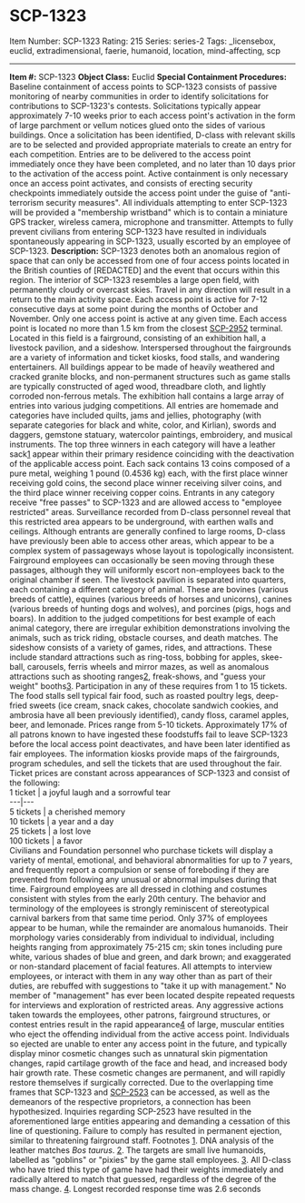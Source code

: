 # SCP-1323
Item Number: SCP-1323
Rating: 215
Series: series-2
Tags: _licensebox, euclid, extradimensional, faerie, humanoid, location, mind-affecting, scp

---

  
**Item #:** SCP-1323 
**Object Class:** Euclid
**Special Containment Procedures:** Baseline containment of access points to SCP-1323 consists of passive monitoring of nearby communities in order to identify solicitations for contributions to SCP-1323's contests. Solicitations typically appear approximately 7-10 weeks prior to each access point's activation in the form of large parchment or vellum notices glued onto the sides of various buildings. Once a solicitation has been identified, D-class with relevant skills are to be selected and provided appropriate materials to create an entry for each competition. Entries are to be delivered to the access point immediately once they have been completed, and no later than 10 days prior to the activation of the access point.
Active containment is only necessary once an access point activates, and consists of erecting security checkpoints immediately outside the access point under the guise of "anti-terrorism security measures". All individuals attempting to enter SCP-1323 will be provided a "membership wristband" which is to contain a miniature GPS tracker, wireless camera, microphone and transmitter. Attempts to fully prevent civilians from entering SCP-1323 have resulted in individuals spontaneously appearing in SCP-1323, usually escorted by an employee of SCP-1323.
**Description:** SCP-1323 denotes both an anomalous region of space that can only be accessed from one of four access points located in the British counties of [REDACTED] and the event that occurs within this region. The interior of SCP-1323 resembles a large open field, with permanently cloudy or overcast skies. Travel in any direction will result in a return to the main activity space. Each access point is active for 7-12 consecutive days at some point during the months of October and November. Only one access point is active at any given time. Each access point is located no more than 1.5 km from the closest [SCP-2952](/scp-2952) terminal.
Located in this field is a fairground, consisting of an exhibition hall, a livestock pavilion, and a sideshow. Interspersed throughout the fairgrounds are a variety of information and ticket kiosks, food stalls, and wandering entertainers. All buildings appear to be made of heavily weathered and cracked granite blocks, and non-permanent structures such as game stalls are typically constructed of aged wood, threadbare cloth, and lightly corroded non-ferrous metals.
The exhibition hall contains a large array of entries into various judging competitions. All entries are homemade and categories have included quilts, jams and jellies, photography (with separate categories for black and white, color, and Kirlian), swords and daggers, gemstone statuary, watercolor paintings, embroidery, and musical instruments. The top three winners in each category will have a leather sack[1](javascript:;) appear within their primary residence coinciding with the deactivation of the applicable access point. Each sack contains 13 coins composed of a pure metal, weighing 1 pound (0.4536 kg) each, with the first place winner receiving gold coins, the second place winner receiving silver coins, and the third place winner receiving copper coins.
Entrants in any category receive "free passes" to SCP-1323 and are allowed access to "employee restricted" areas. Surveillance recorded from D-class personnel reveal that this restricted area appears to be underground, with earthen walls and ceilings. Although entrants are generally confined to large rooms, D-class have previously been able to access other areas, which appear to be a complex system of passageways whose layout is topologically inconsistent. Fairground employees can occasionally be seen moving through these passages, although they will uniformly escort non-employees back to the original chamber if seen.
The livestock pavilion is separated into quarters, each containing a different category of animal. These are bovines (various breeds of cattle), equines (various breeds of horses and unicorns), canines (various breeds of hunting dogs and wolves), and porcines (pigs, hogs and boars). In addition to the judged competitions for best example of each animal category, there are irregular exhibition demonstrations involving the animals, such as trick riding, obstacle courses, and death matches.
The sideshow consists of a variety of games, rides, and attractions. These include standard attractions such as ring-toss, bobbing for apples, skee-ball, carousels, ferris wheels and mirror mazes, as well as anomalous attractions such as shooting ranges[2](javascript:;), freak-shows, and "guess your weight" booths[3](javascript:;). Participation in any of these requires from 1 to 15 tickets.
The food stalls sell typical fair food, such as roasted poultry legs, deep-fried sweets (ice cream, snack cakes, chocolate sandwich cookies, and ambrosia have all been previously identified), candy floss, caramel apples, beer, and lemonade. Prices range from 5-10 tickets. Approximately 17% of all patrons known to have ingested these foodstuffs fail to leave SCP-1323 before the local access point deactivates, and have been later identified as fair employees.
The information kiosks provide maps of the fairgrounds, program schedules, and sell the tickets that are used throughout the fair. Ticket prices are constant across appearances of SCP-1323 and consist of the following:  
1 ticket | a joyful laugh and a sorrowful tear  
---|---  
5 tickets | a cherished memory  
10 tickets | a year and a day  
25 tickets | a lost love  
100 tickets | a favor  
Civilians and Foundation personnel who purchase tickets will display a variety of mental, emotional, and behavioral abnormalities for up to 7 years, and frequently report a compulsion or sense of foreboding if they are prevented from following any unusual or abnormal impulses during that time.
Fairground employees are all dressed in clothing and costumes consistent with styles from the early 20th century. The behavior and terminology of the employees is strongly reminiscent of stereotypical carnival barkers from that same time period. Only 37% of employees appear to be human, while the remainder are anomalous humanoids. Their morphology varies considerably from individual to individual, including heights ranging from approximately 75-215 cm; skin tones including pure white, various shades of blue and green, and dark brown; and exaggerated or non-standard placement of facial features. All attempts to interview employees, or interact with them in any way other than as part of their duties, are rebuffed with suggestions to "take it up with management." No member of "management" has ever been located despite repeated requests for interviews and exploration of restricted areas.
Any aggressive actions taken towards the employees, other patrons, fairground structures, or contest entries result in the rapid appearance[4](javascript:;) of large, muscular entities who eject the offending individual from the active access point. Individuals so ejected are unable to enter any access point in the future, and typically display minor cosmetic changes such as unnatural skin pigmentation changes, rapid cartilage growth of the face and head, and increased body hair growth rate. These cosmetic changes are permanent, and will rapidly restore themselves if surgically corrected.
Due to the overlapping time frames that SCP-1323 and [SCP-2523](/scp-2523) can be accessed, as well as the demeanors of the respective proprietors, a connection has been hypothesized. Inquiries regarding SCP-2523 have resulted in the aforementioned large entities appearing and demanding a cessation of this line of questioning. Failure to comply has resulted in permanent ejection, similar to threatening fairground staff.
Footnotes
[1](javascript:;). DNA analysis of the leather matches _Bos taurus_.
[2](javascript:;). The targets are small live humanoids, labelled as "goblins" or "pixies" by the game stall employees.
[3](javascript:;). All D-class who have tried this type of game have had their weights immediately and radically altered to match that guessed, regardless of the degree of the mass change.
[4](javascript:;). Longest recorded response time was 2.6 seconds